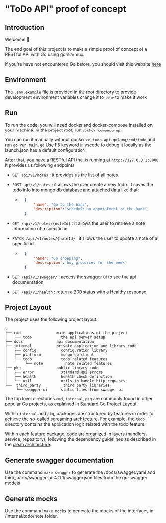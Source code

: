 # "ToDo API" proof of concept

## Introduction

Welcome! 👋

The end goal of this project is to make a simple proof of concept of a RESTful API with Go using gorilla/mux.

If you're have not encountered Go before, you should visit this website [here](https://golang.org/doc/install)

## Environment

The `.env.example` file is provided in the root directory to provide development environment variables change it to `.env` to make it work

## Run

To run the code, you will need docker and docker-compose installed on your machine. In the project root, run `docker compose up`.

You can run it manually without docker `cd todo-api-golang/cmd/todo` and run `go run main.go`
Use F5 keyword in vscode to debug it locally as the launch.json has a default configuration

After that, you have a RESTful API that is running at `http://127.0.0.1:8080`. It provides us following endpoints

- `GET api/v1/notes` : it provides us the list of all notes
- `POST api/v1/notes` : it allows the user create a new todo. It saves the todo info into mongo db database and attached data like that:

  - ```JSON
      {
          "name": "Go to the bank",
          "description":"schedule an appointment to the bank",
      }
    ```

- `GET /api/v1/notes/{noteId}` : it allows the user to retrieve a note information of a specific id
- `PATCH /api/v1/notes/{noteId}` : it allows the user to update a note of a specific id

  - ```JSON
      {
          "name": "Go shopping",
          "description":"buy groceries for the week"
      }

    ```

- `GET /api/v1/swagger/` : access the swagger ui to see the api documentation
- `GET /api/v1/health` : return a 200 status with a Healthy response

## Project Layout

The project uses the following project layout:

```text
.
├── cmd                main applications of the project
│   └── todo             the api server setup
├── docs               api documentation
├── internal           private application and library code
│   ├── config           configuration library
│   ├── platform         mongo db client
│   └── todo             todo related features
│        └── note          note related features
├── pkg                public library code
│   ├── error            standard api errors
│   ├── health           health check definition
│   └── util             utils to handle http requests
└──  third_party          third party libraries
     └── swagger-ui      static files from swagger ui

```

The top level directories `cmd`, `internal`, `pkg` are commonly found in other popular Go projects, as explained in
[Standard Go Project Layout](https://github.com/golang-standards/project-layout).

Within `internal` and `pkg`, packages are structured by features in order to achieve the so-called
[screaming architecture](https://blog.cleancoder.com/uncle-bob/2011/09/30/Screaming-Architecture.html). For example,
the `todo` directory contains the application logic related with the todo feature.

Within each feature package, code are organized in layers (handlers, service, repository), following the dependency guidelines
as described in the [clean architecture](https://blog.cleancoder.com/uncle-bob/2012/08/13/the-clean-architecture.html).

## Generate swagger documentation

Use the command `make swagger` to generate the /docs/swagger.yaml and third_party/swagger-ui-4.11.1/swagger.json files from the go-swagger models

## Generate mocks

Use the command `make mocks` to generate the mocks of the interfaces in /internal/todo/note folder.
